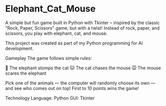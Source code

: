 # Elephant_Cat_Mouse
A simple but fun game built in Python with Tkinter – inspired by the classic "Rock, Paper, Scissors" game, but with a twist!
Instead of rock, paper, and scissors, you play with elephant, cat, and mouse.

This project was created as part of my Python programming for AI development.

Gameplay
The game follows simple rules:

🐘 The elephant stomps the cat
🐱 The cat chases the mouse
🐭 The mouse scares the elephant

Pick one of the animals — the computer will randomly choose its own — and see who comes out on top!
First to 10 points wins the game!

Technology
Language: Python
GUI: Tkinter
